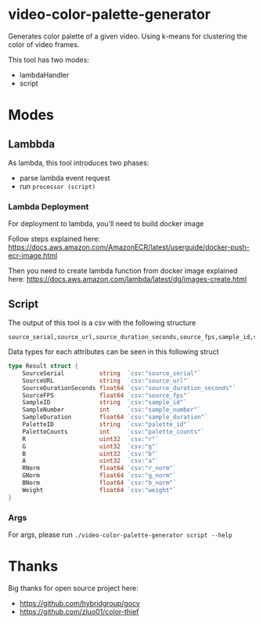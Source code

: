 # video-color-palette-generator

Generates color palette of a given video. Using k-means for clustering the color of video frames.

This tool has two modes:

- lambdaHandler
- script

# Modes

## Lambbda

As lambda, this tool introduces two phases:

- parse lambda event request
- run `processor (script)`

### Lambda Deployment

For deployment to lambda, you'll need to build docker image

Follow steps explained here: https://docs.aws.amazon.com/AmazonECR/latest/userguide/docker-push-ecr-image.html

Then you need to create lambda function from docker image explained here: https://docs.aws.amazon.com/lambda/latest/dg/images-create.html

## Script

The output of this tool is a csv with the following structure

```
source_serial,source_url,source_duration_seconds,source_fps,sample_id,sample_number,sample_duration,palette_id,palette_counts,r,g,b,a,r_norm,g_norm,b_norm,weight
```

Data types for each attributes can be seen in this following struct 

```go
type Result struct {
	SourceSerial          string  `csv:"source_serial"`
	SourceURL             string  `csv:"source_url"`
	SourceDurationSeconds float64 `csv:"source_duration_seconds"`
	SourceFPS             float64 `csv:"source_fps"`
	SampleID              string  `csv:"sample_id"`
	SampleNumber          int     `csv:"sample_number"`
	SampleDuration        float64 `csv:"sample_duration"`
	PaletteID             string  `csv:"palette_id"`
	PaletteCounts         int     `csv:"palette_counts"`
	R                     uint32  `csv:"r"`
	G                     uint32  `csv:"g"`
	B                     uint32  `csv:"b"`
	A                     uint32  `csv:"a"`
	RNorm                 float64 `csv:"r_norm"`
	GNorm                 float64 `csv:"g_norm"`
	BNorm                 float64 `csv:"b_norm"`
	Weight                float64 `csv:"weight"`
}
```

### Args

For args, please run `./video-color-palette-generator script --help`

# Thanks

Big thanks for open source project here:

- https://github.com/hybridgroup/gocv
- https://github.com/zluo01/color-thief





